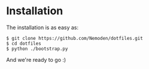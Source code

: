 # Installation

The installation is as easy as:

    $ git clone https://github.com/Nemoden/dotfiles.git
    $ cd dotfiles
    $ python ./bootstrap.py

And we're ready to go :)
